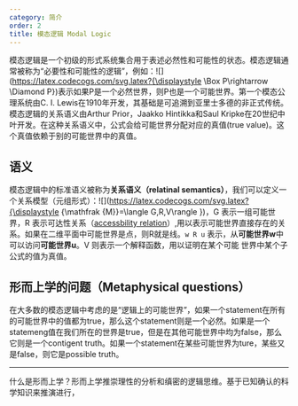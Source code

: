 ```yaml
---
category: 简介
order: 2
title: 模态逻辑 Modal Logic
---
```


模态逻辑是一个初级的形式系统集合用于表述必然性和可能性的状态。模态逻辑通常被称为“必要性和可能性的逻辑”，例如：![](https://latex.codecogs.com/svg.latex?{\displaystyle \Box P\rightarrow \Diamond P})表示如果P是一个必然世界，则P也是一个可能世界。第一个模态公理系统由C. I. Lewis在1910年开发，其基础是可追溯到亚里士多德的非正式传统。模态逻辑的关系语义由Arthur Prior，Jaakko Hintikka和Saul Kripke在20世纪中叶开发。在这种关系语义中，公式会给可能世界分配对应的真值(true value)。这个真值依赖于别的可能世界中的真值。

## 语义

模态逻辑中的标准语义被称为**关系语义（relatinal semantics）**，我们可以定义一个关系模型（元组形式）：![](https://latex.codecogs.com/svg.latex?{\displaystyle {\mathfrak {M}}=\langle G,R,V\rangle })，G 表示一组可能世界，R 表示可达性关系（[accessbility relation](https://en.wikipedia.org/wiki/Accessibility_relation)）,用以表示可能世界直接存在的关系。如果在二维平面中可能世界是点，则R就是线。`w R u` 表示，从**可能世界w**中可以访问**可能世界u**。V 则表示一个解释函数，用以证明在某个可能 世界中某个子公式的值为真值。

## 形而上学的问题（Metaphysical questions）

在大多数的模态逻辑中考虑的是“逻辑上的可能世界”，如果一个statement在所有的可能世界中的值都为true，那么这个statement则是一个必然。如果是一个statemeng值在我们所在的世界是true，但是在其他可能世界中均为false，那么它则是一个contigent truth。如果一个statement在某些可能世界为ture，某些又是false，则它是possible truth。


-----
什么是形而上学？形而上学推崇理性的分析和缜密的逻辑思维。基于已知确认的科学知识来推演进行，